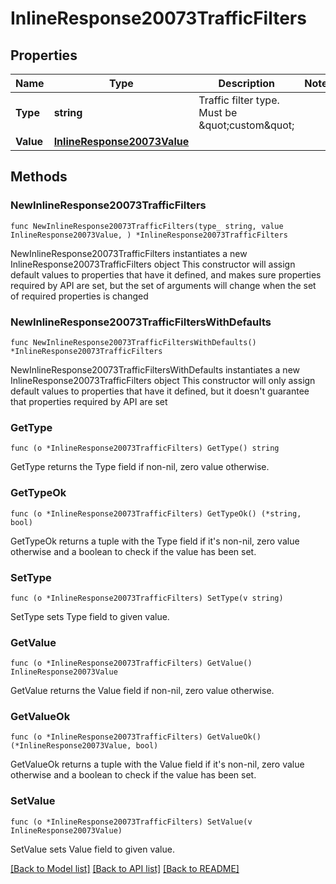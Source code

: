 # InlineResponse20073TrafficFilters

## Properties

Name | Type | Description | Notes
------------ | ------------- | ------------- | -------------
**Type** | **string** | Traffic filter type. Must be \&quot;custom\&quot; | 
**Value** | [**InlineResponse20073Value**](InlineResponse20073Value.md) |  | 

## Methods

### NewInlineResponse20073TrafficFilters

`func NewInlineResponse20073TrafficFilters(type_ string, value InlineResponse20073Value, ) *InlineResponse20073TrafficFilters`

NewInlineResponse20073TrafficFilters instantiates a new InlineResponse20073TrafficFilters object
This constructor will assign default values to properties that have it defined,
and makes sure properties required by API are set, but the set of arguments
will change when the set of required properties is changed

### NewInlineResponse20073TrafficFiltersWithDefaults

`func NewInlineResponse20073TrafficFiltersWithDefaults() *InlineResponse20073TrafficFilters`

NewInlineResponse20073TrafficFiltersWithDefaults instantiates a new InlineResponse20073TrafficFilters object
This constructor will only assign default values to properties that have it defined,
but it doesn't guarantee that properties required by API are set

### GetType

`func (o *InlineResponse20073TrafficFilters) GetType() string`

GetType returns the Type field if non-nil, zero value otherwise.

### GetTypeOk

`func (o *InlineResponse20073TrafficFilters) GetTypeOk() (*string, bool)`

GetTypeOk returns a tuple with the Type field if it's non-nil, zero value otherwise
and a boolean to check if the value has been set.

### SetType

`func (o *InlineResponse20073TrafficFilters) SetType(v string)`

SetType sets Type field to given value.


### GetValue

`func (o *InlineResponse20073TrafficFilters) GetValue() InlineResponse20073Value`

GetValue returns the Value field if non-nil, zero value otherwise.

### GetValueOk

`func (o *InlineResponse20073TrafficFilters) GetValueOk() (*InlineResponse20073Value, bool)`

GetValueOk returns a tuple with the Value field if it's non-nil, zero value otherwise
and a boolean to check if the value has been set.

### SetValue

`func (o *InlineResponse20073TrafficFilters) SetValue(v InlineResponse20073Value)`

SetValue sets Value field to given value.



[[Back to Model list]](../README.md#documentation-for-models) [[Back to API list]](../README.md#documentation-for-api-endpoints) [[Back to README]](../README.md)


